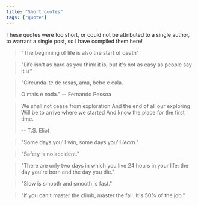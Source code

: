 ```yaml
---
title: "Short quotes"
tags: ["quote"]
--- 
```


These quotes were too short, or could not be attributed to a single author, to warrant a single post, so I have compiled them here!


> "The beginning of life is also the start of death"

> "Life isn't as hard as you think it is, but it's not as easy as people say it is"

> "Circunda-te de rosas, ama, bebe e cala.
> 
> O mais é nada."
> -- Fernando Pessoa

> We shall not cease from exploration
> And the end of all our exploring
> Will be to arrive where we started
> And know the place for the first time.
>
> -- T.S. Eliot

> "Some days you'll win, some days you'll *learn*."

> "Safety is no accident."

> "There are only two days in which you live 24 hours in your life: the day you're born and the day you die."

> "Slow is smooth and smooth is fast."

> "If you can't master the climb, master the fall. It's 50% of the job."